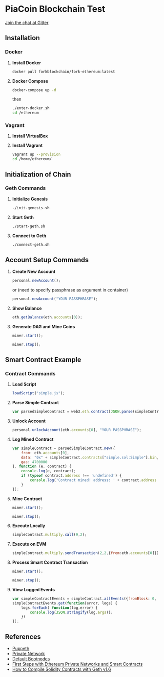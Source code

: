 # PiaCoin Blockchain Test

[Join the chat at Gitter](https://gitter.im/fork-ethereum/Lobby)

## Installation

### Docker

1. **Install Docker**

    ```bash
    docker pull forkblockchain/fork-ethereum:latest
    ```

2. **Docker Compose**

    ```bash
    docker-compose up -d
    ```

    then

    ```bash
    ./enter-docker.sh
    cd /ethereum
    ```

### Vagrant

1. **Install VirtualBox**
2. **Install Vagrant**

    ```bash
    vagrant up --provision
    cd /home/ethereum/
    ```

## Initialization of Chain

### Geth Commands

1. **Initialize Genesis**

    ```bash
    ./init-genesis.sh
    ```

2. **Start Geth**

    ```bash
    ./start-geth.sh
    ```

3. **Connect to Geth**

    ```bash
    ./connect-geth.sh
    ```

## Account Setup Commands

1. **Create New Account**

    ```javascript
    personal.newAccount();
    ```

    or (need to specify passphrase as argument in container)

    ```javascript
    personal.newAccount("YOUR PASSPHRASE");
    ```

2. **Show Balance**

    ```javascript
    eth.getBalance(eth.accounts[0]);
    ```

3. **Generate DAG and Mine Coins**

    ```javascript
    miner.start();
    ```

    ```javascript
    miner.stop();
    ```

## Smart Contract Example

### Contract Commands

1. **Load Script**

    ```javascript
    loadScript("simple.js");
    ```

2. **Parse Simple Contract**

    ```javascript
    var parsedSimpleContract = web3.eth.contract(JSON.parse(simpleContract.contracts["simple.sol:Simple"].abi));
    ```

3. **Unlock Account**

    ```javascript
    personal.unlockAccount(eth.accounts[0], "YOUR PASSPHRASE");
    ```

4. **Log Mined Contract**

    ```javascript
    var simpleContract = parsedSimpleContract.new({ 
        from: eth.accounts[0], 
        data: "0x" + simpleContract.contracts["simple.sol:Simple"].bin, 
        gas: 4700000
    }, function (e, contract) {
        console.log(e, contract);
        if (typeof contract.address !== 'undefined') {
            console.log('Contract mined! address: ' + contract.address + ' transactionHash: ' + contract.transactionHash);
        }
    });
    ```

5. **Mine Contract**

    ```javascript
    miner.start();
    ```

    ```javascript
    miner.stop();
    ```

6. **Execute Locally**

    ```javascript
    simpleContract.multiply.call(9,2);
    ```

7. **Execute on EVM**

    ```javascript
    simpleContract.multiply.sendTransaction(2,2,{from:eth.accounts[0]})
    ```

8. **Process Smart Contract Transaction**

    ```javascript
    miner.start();
    ```

    ```javascript
    miner.stop();
    ```

9. **View Logged Events**

    ```javascript
    var simpleContractEvents = simpleContract.allEvents({fromBlock: 0, toBlock: 'latest'});
    simpleContractEvents.get(function(error, logs) {
        logs.forEach( function(log,error) {
            console.log(JSON.stringify(log.args));
        })
    });
    ```

## References

- [Puppeth](https://modalduality.org/posts/puppeth/)
- [Private Network](https://github.com/ethereum/go-ethereum/wiki/Private-network)
- [Default Bootnodes](https://github.com/ethereum/go-ethereum/blob/master/params/bootnodes.go)
- [First Steps with Ethereum Private Networks and Smart Contracts](https://alanbuxton.wordpress.com/2017/07/19/first-steps-with-ethereum-private-networks-and-smart-contracts-on-ubuntu-16-04/)
- [How to Compile Solidity Contracts with Geth v1.6](https://ethereum.stackexchange.com/questions/15435/how-to-compile-solidity-contracts-with-geth-v1-6)
